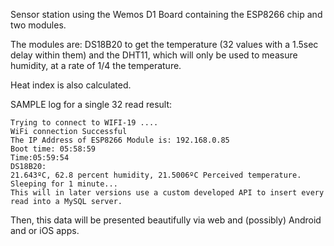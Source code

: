 Sensor station using the Wemos D1 Board containing the ESP8266 chip and two modules.

The modules are: DS18B20 to get the temperature (32 values with a 1.5sec delay within them) and the DHT11, which will only be used to measure humidity, at a rate of 1/4 the temperature.

Heat index is also calculated.

SAMPLE log for a single 32 read result:

```
Trying to connect to WIFI-19 ....
WiFi connection Successful
The IP Address of ESP8266 Module is: 192.168.0.85
Boot time: 05:58:59
Time:05:59:54
DS18B20:
21.643ºC, 62.8 percent humidity, 21.5006ºC Perceived temperature.
Sleeping for 1 minute...
This will in later versions use a custom developed API to insert every read into a MySQL server.
```

Then, this data will be presented beautifully via web and (possibly) Android and or iOS apps.
